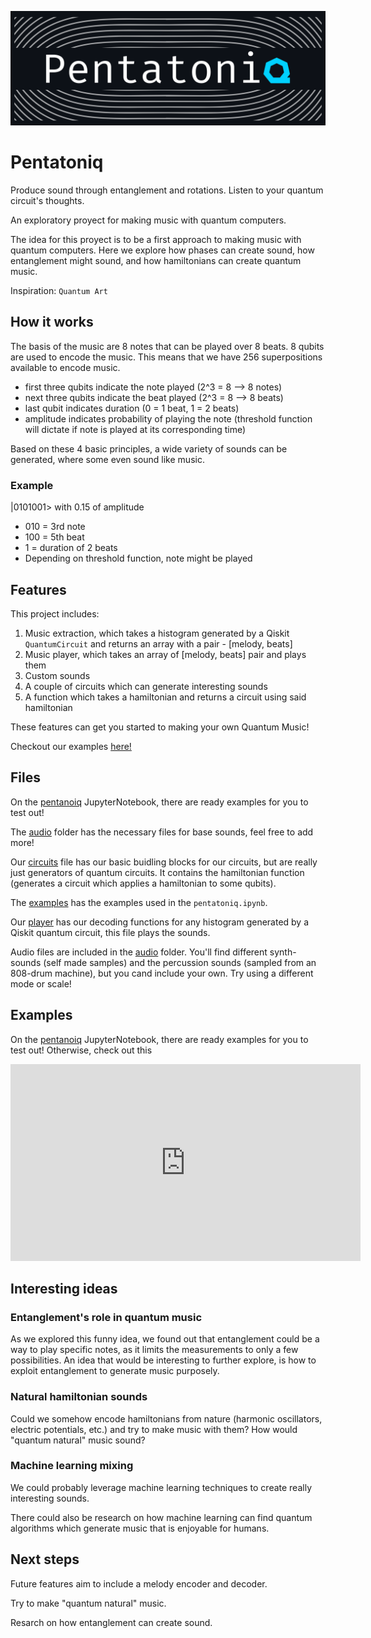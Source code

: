 ![pentatoniq logo](/media/logo2.png)

# Pentatoniq

Produce sound through entanglement and rotations. Listen to your quantum circuit's thoughts.

An exploratory proyect for making music with quantum computers.

The idea for this proyect is to be a first approach to making music with quantum computers. Here we explore how phases can create sound, how entanglement might sound, and how hamiltonians can create quantum music.

Inspiration: `Quantum Art`

## How it works

The basis of the music are 8 notes that can be played over 8 beats.
8 qubits are used to encode the music.
This means that we have 256 superpositions available to encode music.

- first three qubits indicate the note played (2^3 = 8 --> 8 notes)
- next three qubits indicate the beat played (2^3 = 8 --> 8 beats)
- last qubit indicates duration (0 = 1 beat, 1 = 2 beats)
- amplitude indicates probability of playing the note (threshold function will dictate if note is played at its corresponding time)

Based on these 4 basic principles, a wide variety of sounds can be generated, where some even sound like music.

### Example

|0101001> with 0.15 of amplitude

- 010 = 3rd note
- 100 = 5th beat
- 1 = duration of 2 beats
- Depending on threshold function, note might be played

## Features

This project includes:

1. Music extraction, which takes a histogram generated by a Qiskit `QuantumCircuit` and returns an array with a pair - [melody, beats]
2. Music player, which takes an array of [melody, beats] pair and plays them
3. Custom sounds
4. A couple of circuits which can generate interesting sounds
5. A function which takes a hamiltonian and returns a circuit using said hamiltonian

These features can get you started to making your own Quantum Music!

Checkout our examples [here!](/pentatoniq.ipynb)

## Files

On the [pentanoiq](/pentatoniq.ipynb) JupyterNotebook, there are ready examples for you to test out!

The [audio](/audio/) folder has the necessary files for base sounds, feel free to add more!

Our [circuits](/circuits.py) file has our basic buidling blocks for our circuits, but are really just generators of quantum circuits. It contains the hamiltonian function (generates a circuit which applies a hamiltonian to some qubits).

The [examples](/examples.py) has the examples used in the `pentatoniq.ipynb`.

Our [player](/qplayer.py) has our decoding functions for any histogram generated by a Qiskit quantum circuit, this file plays the sounds.

Audio files are included in the [audio](/audio/) folder. You'll find different synth-sounds (self made samples) and the percussion sounds (sampled from an 808-drum machine), but you cand include your own. Try using a different mode or scale!

## Examples

On the [pentanoiq](/pentatoniq.ipynb) JupyterNotebook, there are ready examples for you to test out! Otherwise, check out this


<iframe width="560" height="315"
src="https://youtu.be/byJk92w3AgY" 
frameborder="0" 
allow="accelerometer; autoplay; encrypted-media; gyroscope; picture-in-picture" 
allowfullscreen></iframe>

## Interesting ideas

### Entanglement's role in quantum music

As we explored this funny idea, we found out that entanglement could be a way to play specific notes, as it limits the measurements to only a few possibilities. An idea that would be interesting to further explore, is how to exploit entanglement to generate music purposely.

### Natural hamiltonian sounds

Could we somehow encode hamiltonians from nature (harmonic oscillators, electric potentials, etc.) and try to make music with them? How would "quantum natural" music sound?

### Machine learning mixing

We could probably leverage machine learning techniques to create really interesting sounds.

There could also be research on how machine learning can find quantum algorithms which generate music that is enjoyable for humans.

## Next steps

Future features aim to include a melody encoder and decoder.

Try to make "quantum natural" music.

Resarch on how entanglement can create sound.
